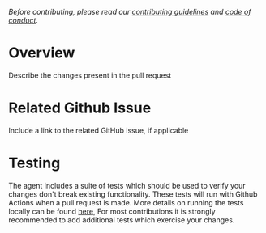 _Before contributing, please read our [contributing guidelines](https://github.com/newrelic/newrelic-python-agent/blob/main/CONTRIBUTING.rst) and [code of conduct](https://github.com/newrelic/.github/blob/master/CODE_OF_CONDUCT.md)._

# Overview
Describe the changes present in the pull request

# Related Github Issue
Include a link to the related GitHub issue, if applicable

# Testing
The agent includes a suite of tests which should be used to
verify your changes don't break existing functionality. These tests will run with
Github Actions when a pull request is made. More details on running the tests locally can be found
[here](https://github.com/newrelic/newrelic-python-agent/blob/main/CONTRIBUTING.rst#testing-guidelines),
For most contributions it is strongly recommended to add additional tests which
exercise your changes.
